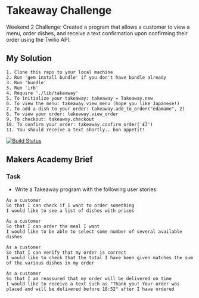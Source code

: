 # Takeaway Challenge

Weekend 2 Challenge: Created a program that allows a customer to view a menu, order dishes, and receive a text confirmation upon confirming their order using the Twilio API.

## My Solution

```
1. Clone this repo to your local machine
2. Run 'gem install bundle' if you don't have bundle already
3. Run 'bundle'
3. Run 'irb'
4. Require './lib/takeaway'
5. To initialize your takeaway: takeaway = Takeaway.new
6. To view the menu: takeaway.view_menu (hope you like Japanese!)
7. To add a dish to your order: takeaway.add_to_order("edamame", 2)
8. To view your order: takeaway.view_order
9. To checkout: takeaway.checkout
10. To confirm your order: takeaway.confirm_order('£3')
11. You should receive a text shortly.. bon appetit!

```

[![Build Status](https://travis-ci.org/riyapabari/takeaway-challenge.svg?branch=master)](https://travis-ci.org/riyapabari/takeaway-challenge)


## Makers Academy Brief

### Task

* Write a Takeaway program with the following user stories:

```
As a customer
So that I can check if I want to order something
I would like to see a list of dishes with prices

As a customer
So that I can order the meal I want
I would like to be able to select some number of several available dishes

As a customer
So that I can verify that my order is correct
I would like to check that the total I have been given matches the sum of the various dishes in my order

As a customer
So that I am reassured that my order will be delivered on time
I would like to receive a text such as "Thank you! Your order was placed and will be delivered before 18:52" after I have ordered
```
